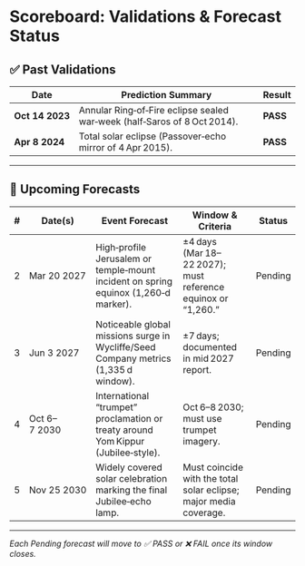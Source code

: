 # Scoreboard: Validations & Forecast Status

## ✅ Past Validations

| Date             | Prediction Summary                                                                 | Result  |
|------------------|-------------------------------------------------------------------------------------|---------|
| **Oct 14 2023**  | Annular Ring‑of‑Fire eclipse sealed war‑week (half‑Saros of 8 Oct 2014).            | **PASS** |
| **Apr 8 2024**   | Total solar eclipse (Passover‑echo mirror of 4 Apr 2015).                          | **PASS** |

---

## 🔮 Upcoming Forecasts

| # | Date(s)           | Event Forecast                                                                      | Window & Criteria                            | Status   |
|---|-------------------|-------------------------------------------------------------------------------------|----------------------------------------------|----------|
| 2 | Mar 20 2027       | High‑profile Jerusalem or temple‑mount incident on spring equinox (1,260‑d marker).  | ±4 days (Mar 18–22 2027); must reference equinox or “1,260.”  | Pending  |
| 3 | Jun 3 2027        | Noticeable global missions surge in Wycliffe/Seed Company metrics (1,335 d window). | ±7 days; documented in mid 2027 report.       | Pending  |
| 4 | Oct 6–7 2030      | International “trumpet” proclamation or treaty around Yom Kippur (Jubilee‑style).    | Oct 6–8 2030; must use trumpet imagery.       | Pending  |
| 5 | Nov 25 2030       | Widely covered solar celebration marking the final Jubilee‑echo lamp.                | Must coincide with the total solar eclipse; major media coverage. | Pending  |

---

*Each Pending forecast will move to ✅ PASS or ❌ FAIL once its window closes.*

